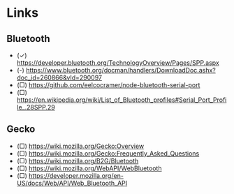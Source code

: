 Links
===

Bluetooth
---

- (✓) https://developer.bluetooth.org/TechnologyOverview/Pages/SPP.aspx
- (-) https://www.bluetooth.org/docman/handlers/DownloadDoc.ashx?doc_id=260866&vId=290097
- (□) https://github.com/eelcocramer/node-bluetooth-serial-port
- (□) https://en.wikipedia.org/wiki/List_of_Bluetooth_profiles#Serial_Port_Profile_.28SPP.29


Gecko
---

- (□) https://wiki.mozilla.org/Gecko:Overview
- (□) https://wiki.mozilla.org/Gecko:Frequently_Asked_Questions
- (□) https://wiki.mozilla.org/B2G/Bluetooth
- (□) https://wiki.mozilla.org/WebAPI/WebBluetooth
- (□) https://developer.mozilla.org/en-US/docs/Web/API/Web_Bluetooth_API
